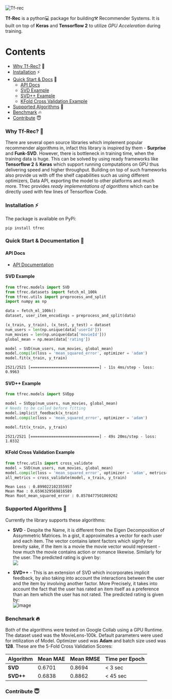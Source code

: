 ![Tf-rec](https://user-images.githubusercontent.com/45713796/101985944-ee9b5500-3cb0-11eb-882c-ae5145434b80.png)

**Tf-Rec** is a python💻 package for building⚒ Recommender Systems. It is built on top of **Keras** and **Tensorflow 2** to utilize _GPU Acceleration_ during training.

# Contents

- [Why Tf-Rec?](#user-content-why-tf-rec-) 🧐
- [Installation](#user-content-installation-) ⚡
- [Quick Start & Docs](#user-content-quick-start--documentation-) 📝
  - [API Docs](#user-content-api-docs)
  - [SVD Example](#user-content-svd-example)
  - [SVD++ Example](#user-content-svd-example-1)
  - [KFold Cross Validation Example](#user-content-kfold-cross-validation-example)
- [Supported Algorithms](#user-content-supported-algorithms-) 🎯
- [Benchmark](#user-content-benchmark-) 🔥
- [Contribute](#user-content-contribute-) 😇

### Why Tf-Rec? 🧐

There are several open source libraries which implement popular recommender algorithms in, infact this library is inspired by them - **Surprise** and **Funk-SVD**. However, there is bottleneck in training time, when the training data is huge. This can be solved by using ready frameworks like **Tensorflow 2** & **Keras** which support running computations on GPU thus delivering speed and higher throughput. Building on top of such frameworks also provide us with off the shelf capabilities such as using different optimizers, Data API, exporting the model to other platforms and much more. Tfrec provides _ready implementations of algorithms_ which can be directly used with few lines of Tensorflow Code.

### Installation ⚡

The package is available on PyPi:

`pip install tfrec`

### Quick Start & Documentation 📝

#### API Docs

- [API Documentation](https://tfrec.netlify.app/)

#### SVD Example

```python
from tfrec.models import SVD
from tfrec.datasets import fetch_ml_100k
from tfrec.utils import preprocess_and_split
import numpy as np

data = fetch_ml_100k()
dataset, user_item_encodings = preprocess_and_split(data)

(x_train, y_train), (x_test, y_test) = dataset
num_users = len(np.unique(data['userId']))
num_movies = len(np.unique(data['movieId']))
global_mean = np.mean(data['rating'])

model = SVD(num_users, num_movies, global_mean)
model.compile(loss = 'mean_squared_error', optimizer = 'adam')
model.fit(x_train, y_train)
```

```
2521/2521 [==============================] - 11s 4ms/step - loss: 0.9963
```

#### SVD++ Example

```python
from tfrec.models import SVDpp

model = SVDpp(num_users, num_movies, global_mean)
# Needs to be called before fitting
model.implicit_feedback(x_train)
model.compile(loss = 'mean_squared_error', optimizer = 'adam')

model.fit(x_train, y_train)
```

```
2521/2521 [==============================] - 49s 20ms/step - loss: 1.0332
```

#### KFold Cross Validation Example

```python
from tfrec.utils import cross_validate
model = SVD(num_users, num_movies, global_mean)
model.compile(loss = 'mean_squared_error', optimizer = 'adam', metrics=['mae','RootMeanSquaredError'])
all_metrics = cross_validate(model, x_train, y_train)
```

```
Mean Loss : 0.899022102355957
Mean Mae : 0.6596329569816589
Mean Root_mean_squared_error : 0.8578477501869202
```

### Supported Algorithms 🎯

Currently the library supports these algorithms:

- **SVD** - Despite the Name, it is different from the Eigen Decomposition of Assymmetric Matrices. In a gist, it approximates a vector for each user and each item. The vector contains latent factors which signify for brevity sake, if the item is a movie the movie vector would represent - how much the movie contains action or romance likewise. Similarly for the user.
  The predicted rating is given by: <br />
  ![](https://latex.codecogs.com/png.latex?\hat{r}_{u,&space;i}&space;=&space;\bar{r}&space;+&space;b_{u}&space;+&space;b_{i}&space;+&space;\sum_{f=1}^{F}&space;p_{u,&space;f}&space;*&space;q_{i,&space;f})

- **SVD++** - This is an extension of SVD which incorporates implicit feedback, by also taking into account the interactions between the user and the item by involving another factor. More Precisely, it takes into account the fact that the user has rated an item itself as a preference than an item which the user has not rated.
  The predicted rating is given by:<br />
  ![image](https://user-images.githubusercontent.com/45713796/101982506-6ca03180-3c9a-11eb-8285-f9f243ab877c.png)

### Benchmark 🔥

Both of the algorithms were tested on Google Collab using a GPU Runtime. The dataset used was the MovieLens-100k. Default parameters were used for intilization of Model. Optimizer used was **Adam** and batch size used was **128**.
These are the 5-Fold Cross Validation Scores:

| Algorithm | Mean MAE | Mean RMSE | Time per Epoch |
| --------- | -------- | --------- | -------------- |
| **SVD**   | 0.6701   | 0.8694    | < 3 sec        |
| **SVD++** | 0.6838   | 0.8862    | < 45 sec       |

### Contribute 😇
